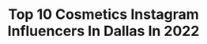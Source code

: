 ---
title: Top 10 Cosmetics Instagram Influencers In Dallas In 2022
description: >-
  Find top cosmetics Instagram influencers in Dallas in 2022. Most popular hashtags: #skincare #beauty #makeup #cosmetics.
platform: Instagram
hits: 20
text_top: See the best Instagram profiles on inBeat.
text_bottom: Our search engine has 20 Instagram influencers like this in Dallas, United States for you to contact.
profiles:
  - username: "facialsurgeons"
    fullname: >-
      FACIAL SURGEONS
    bio: >-
      We only feature VERIFIED Board-Certified Facial Plastic Surgeons. Is your Facial Surgeon featured below? If not, Contact Us Today!
    location: "United States"
    followers: 56663
    engagement: 264
    commentsToLikes: 0.030186
    id: ck15pawxfwyui0i198z069jia
    verified: false
    hashtags: "#surgeon, #facialsurgery, #lookyounger, #facialrejuvenation"
  - username: "roccothegoddess"
    fullname: >-
      𝘾𝙧𝙚𝙖𝙩𝙚 𝙒𝙚𝙖𝙡𝙩𝙝 & 𝘼𝙘𝙝𝙞𝙚𝙫𝙚 𝙈𝙤𝙧𝙚
    bio: >-
      Taken by @IcyunvDAGOD 👑 Disciplined Heathen 🖤 Powered by Plants🌱 Fitnessy🏋🏿‍♀️💅🏾 Serial Investor 📈 Funding The Mental📚 Toronto ✈️ Miami
    location: "United States"
    followers: 8788
    engagement: 1879
    commentsToLikes: 0.012214
    id: ckf5qzls8awt60j23z8t6ovat
    verified: false
    hashtags: "#selfielove, #blackownedbusiness, #dallas, #curls"
  - username: "najahartistry"
    fullname: >-
      NAJAH AHMED
    bio: >-
      📍 Dallas, Texas 🇵🇰 Pakistani | 20 🎬 TikTok - najahartistry 📧 Business - najahartistry@hotmail.com 🎥 YOUTUBE ⤵️
    location: "United States"
    followers: 23661
    engagement: 134
    commentsToLikes: 0.065981
    id: ck14luhx6wjvd0i19uvnhazpr
    verified: false
    hashtags: "#lipgloss, #dazedbeauty, #fakeupfix, #rivierapalette"
  - username: "glamby.juliee"
    fullname: >-
      ♡J u l i e e♡
    bio: >-
      📍Dallas,TX. 🌹Dm for appointment 🌹PR:DM/💌julieguillen92@yahoo.com 🌹“If you have a Dream Don’t let anybody take it away”♡SQ.
    location: "United States"
    followers: 4151
    engagement: 812
    commentsToLikes: 0.065412
    id: ck8szos6ap68l0j78a3qfnjp3
    verified: false
    hashtags: "#maquillajeprofesional, #muasdem, #makeupdollz, #makeupblender"
  - username: "fashionveggie"
    fullname: >-
      by Molly T.
    bio: >-
      🌱 Vegan fashion, beauty & lifestyle blogger 💍Smitten wifey 🤰🏼Boy mom to @the_baby_veggies 📍Dallas
    location: "United States"
    followers: 96431
    engagement: 130
    commentsToLikes: 0.077394
    id: ck55k07lhy5vx0i11gjdtzrgu
    verified: false
    hashtags: "#100percentpure, #ikea, #cleanskincare, #ad"
  - username: "euniquefaces"
    fullname: >-
      Gernisha
    bio: >-
      Pro Makeup Artist Based in Houston Texas📍 Eu’Nique Cosmetics NOW AVAILABLE💄 For all booking inquiries,please click BOOK.
    location: "United States"
    followers: 5897
    engagement: 303
    commentsToLikes: 0.061939
    id: ck0tv9f9wafpi0i197fqcuc33
    verified: false
    hashtags: "#houstonhair, #lashtraining, #atlantaeyelashextensions, #norushchallenge"
  - username: "dr.rose.ilift"
    fullname: >-
      Dr. Rose, DDS
    bio: >-
      🚨NEW CASE ALERT🚨 💧Drip Cosmetic Dentist Please Book Consultations I take care of your OVERALL oral healthCARE BEST PRICES! Let me see your teeth 1st
    location: "United States"
    followers: 71595
    engagement: 223
    commentsToLikes: 0.084052
    id: ck8t7k1aqh3i30j782aukmq0q
    verified: false
    hashtags: "#veneers, #dentalhygienists, #invisalign, #bigsmile"
  - username: "madaleinemurphy"
    fullname: >-
      madaleine murphy
    bio: >-
      snap: madaleinemurphy https://blacklivesmatters.carrd.co/ 📩madaleinemurphy16@gmail.com
    location: "United States"
    followers: 10552
    engagement: 1407
    commentsToLikes: 0.062586
    id: ck0vvcwauokul0i19rto5ksi1
    verified: false
    hashtags: "#pacsun, #skincareroutine, #ultabeauty, #skincareproducts"
  - username: "tierrajenaae"
    fullname: >-
      Tierra Jenae Giles
    bio: >-
      Model• Actress• Posing/Runway Coach A physical collection of my influences
    location: "United States"
    followers: 13802
    engagement: 995
    commentsToLikes: 0.096684
    id: ck5c4ucm324hw0i11n4geck2p
    verified: false
    hashtags: "#la, #summer, #photooftheday, #vintage"
  - username: "makeupstylist_pita"
    fullname: >-
      Lupita
    bio: >-
      
    location: "United States"
    followers: 7250
    engagement: 417
    commentsToLikes: 0.035225
    id: ck55olgzw8ldn0i11uu8nlzet
    verified: false
    hashtags: "#juviasplace, #abhbrows, #anastasiabrows, #nyx"
---